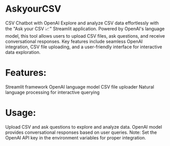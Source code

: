 # AskyourCSV 
CSV Chatbot with OpenAI
Explore and analyze CSV data effortlessly with the "Ask your CSV 📈" Streamlit application. Powered by OpenAI's language model, this tool allows users to upload CSV files, ask questions, and receive conversational responses. Key features include seamless OpenAI integration, CSV file uploading, and a user-friendly interface for interactive data exploration.

# Features:
Streamlit framework
OpenAI language model
CSV file uploader
Natural language processing for interactive querying
# Usage:
Upload CSV and ask questions to explore and analyze data.
OpenAI model provides conversational responses based on user queries.
Note:
Set the OpenAI API key in the environment variables for proper integration.
